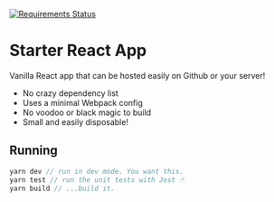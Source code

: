 [![Requirements Status](https://requires.io/github/sesamechicken/react-startup/requirements.svg?branch=master)](https://requires.io/github/sesamechicken/react-startup/requirements/?branch=master)

# Starter React App

Vanilla React app that can be hosted easily on Github or your server!

- No crazy dependency list
- Uses a minimal Webpack config
- No voodoo or black magic to build
- Small and easily disposable!

## Running

```js
yarn dev // run in dev mode. You want this.
yarn test // run the unit tests with Jest 🃏
yarn build // ...build it.
```
